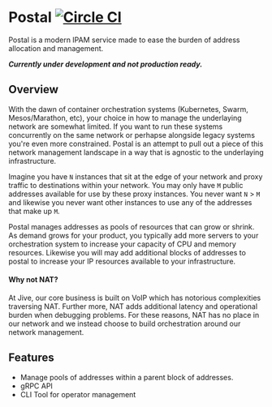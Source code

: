 # Postal [![Circle CI](https://circleci.com/gh/jive/postal.svg?style=svg)](https://circleci.com/gh/jive/postal)

Postal is a modern IPAM service made to ease the burden of address allocation and management.

***Currently under development and not production ready.***

## Overview

With the dawn of container orchestration systems (Kubernetes, Swarm, Mesos/Marathon, etc), your choice in how to manage the underlaying network are somewhat limited.
If you want to run these systems concurrently on the same network or perhapse alongside legacy systems you're even more constrained.
Postal is an attempt to pull out a piece of this network management landscape in a way that is agnostic to the underlaying infrastructure.

Imagine you have `N` instances that sit at the edge of your network and proxy traffic to destinations within your network.
You may only have `M` public addresses available for use by these proxy instances.
You never want `N` > `M` and likewise you never want other instances to use any of the addresses that make up `M`.

Postal manages addresses as pools of resources that can grow or shrink.
As demand grows for your product, you typically add more servers to your orchestration system to increase your capacity of CPU and memory resources.
Likewise you will may add additional blocks of addresses to postal to increase your IP resources available to your infrastructure.

#### Why not NAT?

At Jive, our core business is built on VoIP which has notorious complexities traversing NAT.
Further more, NAT adds additional latency and operational burden when debugging problems.
For these reasons, NAT has no place in our network and we instead choose to build orchestration around our network management.

## Features

- Manage pools of addresses within a parent block of addresses.
- gRPC API
- CLI Tool for operator management
